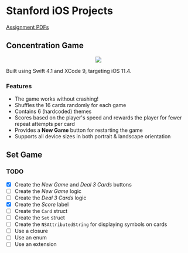 # Stanford iOS Projects

[Assignment PDFs](https://drive.google.com/drive/folders/1-TWZDChwwzkiGzt78QlPZDzN-j82JfR6)

## Concentration Game

<p align="center">
	<img src="Demos/concentration.gif">
</p>

Built using Swift 4.1 and XCode 9, targeting iOS 11.4.

### Features

- The game works without crashing!
- Shuffles the 16 cards randomly for each game
- Contains 6 (hardcoded) themes
- Scores based on the player's speed and rewards the player for fewer repeat attempts per card
- Provides a **New Game** button for restarting the game
- Supports all device sizes in both portrait & landscape orientation

## Set Game


### TODO

- [x] Create the *New Game* and *Deal 3 Cards* buttons
- [ ] Create the *New Game* logic
- [ ] Create the *Deal 3 Cards* logic
- [x] Create the *Score* label
- [ ] Create the `Card` struct
- [ ] Create the `Set` struct
- [ ] Create the `NSAttributedString` for displaying symbols on cards
- [ ] Use a closure
- [ ] Use an enum
- [ ] Use an extension
